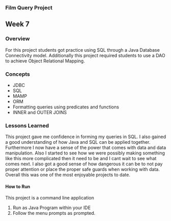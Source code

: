 ### Film Query Project
## Week 7


### Overview
For this project students got practice using SQL through a Java Database Connectivity model. Additionally this project required students to use a DAO to achieve Object Relational Mapping.

### Concepts
* JDBC
* SQL
* MAMP
* ORM
* Formatting queries using predicates and functions
* INNER and OUTER JOINS


### Lessons Learned
This project gave me confidence in forming my queries in SQL. I also gained a good understanding of how Java and SQL can be applied together.  Furthermore I now have a sense of the power that comes with data and data manipulation. Also I started to see how we were possibly making something like this more complicated then it need to be and I cant wait to see what comes next. I also got a good sense of how dangerous it can be to not pay proper attention or place the proper safe guards when working with data. Overall this was one of the most enjoyable projects to date.

#### How to Run
This project is a command line application
1. Run as Java Program within your IDE
2. Follow the menu prompts as prompted.
